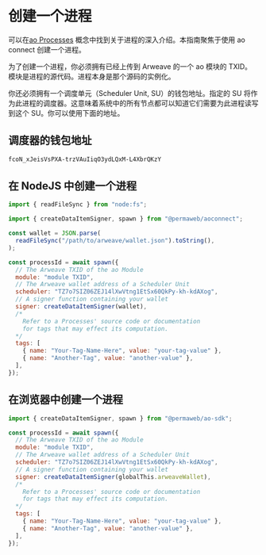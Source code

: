 # 创建一个进程

可以在[ao Processes](../../concepts/processes.md) 概念中找到关于进程的深入介绍。本指南聚焦于使用 ao connect 创建一个进程。

为了创建一个进程，你必须拥有已经上传到 Arweave 的一个 ao 模块的 TXID。模块是进程的源代码。进程本身是那个源码的实例化。

你还必须拥有一个调度单元（Scheduler Unit, SU）的钱包地址。指定的 SU 将作为此进程的调度器。这意味着系统中的所有节点都可以知道它们需要为此进程读写到这个 SU。你可以使用下面的地址。

## 调度器的钱包地址

```sh
fcoN_xJeisVsPXA-trzVAuIiqO3ydLQxM-L4XbrQKzY
```

## 在 NodeJS 中创建一个进程

```js
import { readFileSync } from "node:fs";

import { createDataItemSigner, spawn } from "@permaweb/aoconnect";

const wallet = JSON.parse(
  readFileSync("/path/to/arweave/wallet.json").toString(),
);

const processId = await spawn({
  // The Arweave TXID of the ao Module
  module: "module TXID",
  // The Arweave wallet address of a Scheduler Unit
  scheduler: "TZ7o7SIZ06ZEJ14lXwVtng1EtSx60QkPy-kh-kdAXog",
  // A signer function containing your wallet
  signer: createDataItemSigner(wallet),
  /*
    Refer to a Processes' source code or documentation
    for tags that may effect its computation.
  */
  tags: [
    { name: "Your-Tag-Name-Here", value: "your-tag-value" },
    { name: "Another-Tag", value: "another-value" },
  ],
});
```

## 在浏览器中创建一个进程

```js
import { createDataItemSigner, spawn } from "@permaweb/ao-sdk";

const processId = await spawn({
  // The Arweave TXID of the ao Module
  module: "module TXID",
  // The Arweave wallet address of a Scheduler Unit
  scheduler: "TZ7o7SIZ06ZEJ14lXwVtng1EtSx60QkPy-kh-kdAXog",
  // A signer function containing your wallet
  signer: createDataItemSigner(globalThis.arweaveWallet),
  /*
    Refer to a Processes' source code or documentation
    for tags that may effect its computation.
  */
  tags: [
    { name: "Your-Tag-Name-Here", value: "your-tag-value" },
    { name: "Another-Tag", value: "another-value" },
  ],
});
```
